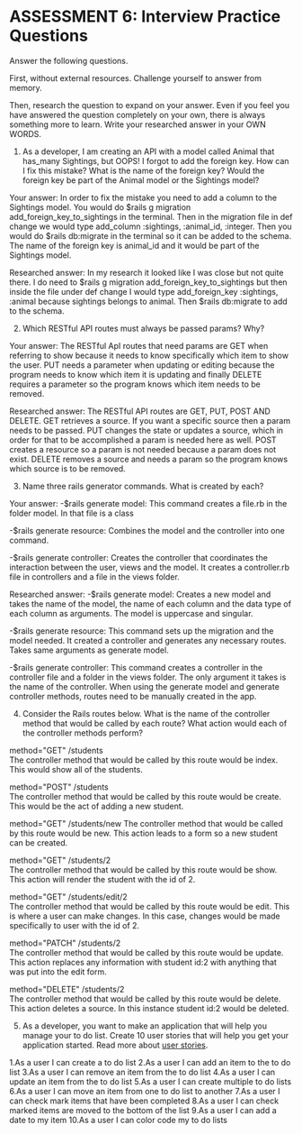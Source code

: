 # ASSESSMENT 6: Interview Practice Questions
Answer the following questions.

First, without external resources. Challenge yourself to answer from memory.

Then, research the question to expand on your answer. Even if you feel you have answered the question completely on your own, there is always something more to learn. Write your researched answer in your OWN WORDS.

1. As a developer, I am creating an API with a model called Animal that has_many Sightings, but OOPS! I forgot to add the foreign key. How can I fix this mistake? What is the name of the foreign key? Would the foreign key be part of the Animal model or the Sightings model?

  Your answer: In order to fix the mistake you need to add a column to the Sightings model. You would do $rails g migration add_foreign_key_to_sightings in the terminal. Then in the migration file in def change we would type add_column :sightings, :animal_id, :integer. Then you would do $rails db:migrate in the terminal so it can be added to the schema. The name of the foreign key is animal_id and it would be part of the Sightings model.

  Researched answer: In my research it looked like I was close but not quite there. I do need to $rails g migration add_foreign_key_to_sightings but then inside the file under def change I would type add_foreign_key :sightings, :animal because sightings belongs to animal. Then $rails db:migrate to add to the schema.


2. Which RESTful API routes must always be passed params? Why?

  Your answer: The RESTful ApI routes that need params are GET when referring to show because it needs to know specifically which item to show the user. PUT needs a parameter when updating or editing because the program needs to know which item it is updating and finally DELETE requires a parameter so the program knows which item needs to be removed.

  Researched answer: The RESTful API routes are GET, PUT, POST AND DELETE. GET  retrieves a source. If you want a specific source then a param needs to be passed. PUT changes the state or updates a source, which in order for that to be accomplished a param is needed here as well. POST creates a resource so a param is not needed because a param does not exist. DELETE removes a source and needs a param so the program knows which source is to be removed.



3. Name three rails generator commands. What is created by each?

  Your answer:
  -$rails generate model: This command creates a file.rb in the folder model. In that file is a class

  -$rails generate resource: Combines the model and the controller into one command.

  -$rails generate controller: Creates the controller that coordinates the interaction between the user, views and the model. It creates a controller.rb file in controllers and a file in the views folder.

  Researched answer:
  -$rails generate model: Creates a new model and takes the name of the model, the name of each column and the data type of each column as arguments. The model is uppercase and singular.

  -$rails generate resource: This command sets up the migration and the model needed. It created a controller and generates any necessary routes. Takes same arguments as generate model.

  -$rails generate controller: This command creates a controller in the controller file and a folder in the views folder. The only argument it takes is the name of the controller. When using the generate model and generate controller methods, routes need to be manually created in the app.

4. Consider the Rails routes below. What is the name of the controller method that would be called by each route? What action would each of the controller methods perform?

method="GET"    /students  
The controller method that would be called by this route would be index. This would show all of the students.         

method="POST"   /students       
The controller method that would be called by this route would be create. This would be the act of adding a new student.  

method="GET"    /students/new
The controller method that would be called by this route would be new. This action leads to a form so a new student can be created.    

method="GET"    /students/2  
The controller method that would be called by this route would be show. This action will render the student with the id of 2.    

method="GET"    /students/edit/2    
The controller method that would be called by this route would be edit. This is where a user can make changes. In this case, changes would be made specifically to user with the id of 2.

method="PATCH"  /students/2      
The controller method that would be called by this route would be update. This action replaces any information with student id:2 with anything that was put into the edit form.  

method="DELETE" /students/2      
The controller method that would be called by this route would be delete. This action deletes a source. In this instance student id:2 would be deleted.  



5. As a developer, you want to make an application that will help you manage your to do list. Create 10 user stories that will help you get your application started. Read more about [user stories](https://www.atlassian.com/agile/project-management/user-stories).

1.As a user I can create a to do list
2.As a user I can add an item to the to do list
3.As a user I can remove an item from the to do list
4.As a user I can update an item from the to do list
5.As a user I can create multiple to do lists
6.As a user I can move an item from one to do list to another
7.As a user I can check mark items that have been completed
8.As a user I can check marked items are moved to the bottom of the list
9.As a user I can add a date to my item
10.As a user I can color code my to do lists
